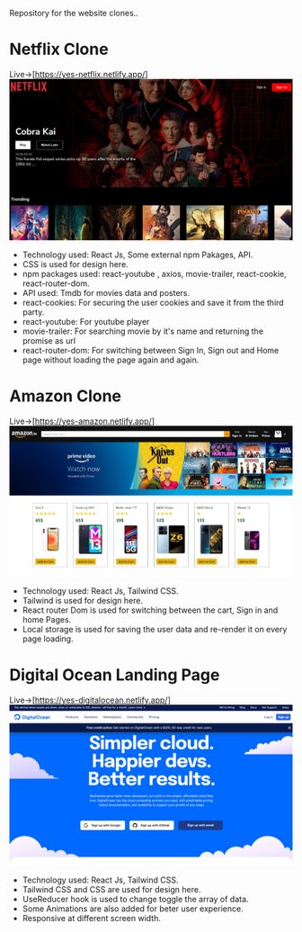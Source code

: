 Repository for the website clones..

# Netflix Clone
Live->[https://yes-netflix.netlify.app/]
![netflix](./web-screenshot/netflix.jpg)
* Technology used: React Js, Some external npm Pakages, API.
* CSS is used for design here.
* npm packages used: react-youtube , axios, movie-trailer, react-cookie, react-router-dom.
* API used: Tmdb for movies data and posters.
* react-cookies: For securing the user cookies and save it from the third party.
* react-youtube: For youtube player
* movie-trailer: For searching movie by it's name and returning the promise as url
* react-router-dom: For switching between Sign In, Sign out and Home page without loading the page again and again.

# Amazon Clone
Live->[https://yes-amazon.netlify.app/]
![amazon](./web-screenshot/amazon.jpg)
* Technology used: React Js, Tailwind CSS.
* Tailwind is used for design here.
* React router Dom is used for switching between the cart, Sign in and home Pages.
* Local storage is used for saving the user data and re-render it on every page loading.

# Digital Ocean Landing Page
Live->[https://yes-digitalocean.netlify.app/]
![amazon](./web-screenshot/digitalocean.jpg)
* Technology used: React Js, Tailwind CSS.
* Tailwind CSS and CSS are used for design here.
* UseReducer hook is used to change toggle the array of data.
* Some Animations are also added for beter user experience.
* Responsive at different screen width.


